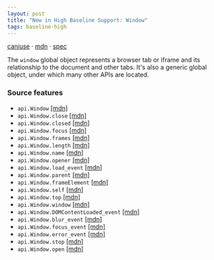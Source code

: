 ```yaml
---
layout: post
title: "New in High Baseline Support: Window"
tags: baseline-high
---
```


[caniuse](https://caniuse.com/?search=window) · [mdn](https://developer.mozilla.org/en-US/search?q=Window) · [spec](https://html.spec.whatwg.org/multipage/nav-history-apis.html#the-window-object)

The `window` global object represents a browser tab or iframe and its relationship to the document and other tabs. It's also a generic global object, under which many other APIs are located.

### Source features

- ``api.Window`` [[mdn]](https://developer.mozilla.org/en-US/search?q=api.Window)
- ``api.Window.close`` [[mdn]](https://developer.mozilla.org/en-US/search?q=api.Window.close)
- ``api.Window.closed`` [[mdn]](https://developer.mozilla.org/en-US/search?q=api.Window.closed)
- ``api.Window.focus`` [[mdn]](https://developer.mozilla.org/en-US/search?q=api.Window.focus)
- ``api.Window.frames`` [[mdn]](https://developer.mozilla.org/en-US/search?q=api.Window.frames)
- ``api.Window.length`` [[mdn]](https://developer.mozilla.org/en-US/search?q=api.Window.length)
- ``api.Window.name`` [[mdn]](https://developer.mozilla.org/en-US/search?q=api.Window.name)
- ``api.Window.opener`` [[mdn]](https://developer.mozilla.org/en-US/search?q=api.Window.opener)
- ``api.Window.load_event`` [[mdn]](https://developer.mozilla.org/en-US/search?q=api.Window.load_event)
- ``api.Window.parent`` [[mdn]](https://developer.mozilla.org/en-US/search?q=api.Window.parent)
- ``api.Window.frameElement`` [[mdn]](https://developer.mozilla.org/en-US/search?q=api.Window.frameElement)
- ``api.Window.self`` [[mdn]](https://developer.mozilla.org/en-US/search?q=api.Window.self)
- ``api.Window.top`` [[mdn]](https://developer.mozilla.org/en-US/search?q=api.Window.top)
- ``api.Window.window`` [[mdn]](https://developer.mozilla.org/en-US/search?q=api.Window.window)
- ``api.Window.DOMContentLoaded_event`` [[mdn]](https://developer.mozilla.org/en-US/search?q=api.Window.DOMContentLoaded_event)
- ``api.Window.blur_event`` [[mdn]](https://developer.mozilla.org/en-US/search?q=api.Window.blur_event)
- ``api.Window.focus_event`` [[mdn]](https://developer.mozilla.org/en-US/search?q=api.Window.focus_event)
- ``api.Window.error_event`` [[mdn]](https://developer.mozilla.org/en-US/search?q=api.Window.error_event)
- ``api.Window.stop`` [[mdn]](https://developer.mozilla.org/en-US/search?q=api.Window.stop)
- ``api.Window.open`` [[mdn]](https://developer.mozilla.org/en-US/search?q=api.Window.open)
